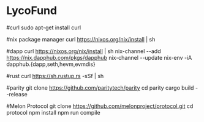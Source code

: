 # LycoFund

#curl 
sudo apt-get install curl 

#nix package manager 
curl https://nixos.org/nix/install | sh

#dapp
curl https://nixos.org/nix/install | sh
nix-channel --add https://nix.dapphub.com/pkgs/dapphub
nix-channel --update
nix-env -iA dapphub.{dapp,seth,hevm,evmdis}

#rust 
curl https://sh.rustup.rs -sSf | sh

#parity
git clone https://github.com/paritytech/parity
cd parity
cargo build --release

#Melon Protocol 
git clone https://github.com/melonproject/protocol.git
cd protocol
npm install
npm run compile

